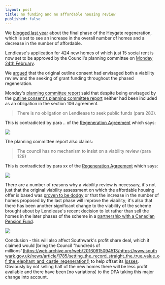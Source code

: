 ```yaml
---
layout: post
title: no funding and no affordable housing review
published: false
---
```

We [blogged last year](http://35percent.org/2019-08-05-elephant-park-final-phase-affordable-housing/) about the final phase of the Heygate regeneration, which is set to see an increase in the overall number of homes and a decrease in the number of affordable. 

Lendlease's application for 424 new homes of which just 15 social rent is now set to be approved by the Council's planning committee on [Monday 24th February](http://moderngov.southwark.gov.uk/ieListDocuments.aspx?CId=119&MId=6403&Ver=4).

We [argued](http://35percent.org/2019-08-05-elephant-park-final-phase-affordable-housing/) that the original outline consent had envisaged both a viability review and the seeking of grant funding throughout the phased regeneration.

Monday's [planning committee report](https://planning.southwark.gov.uk/online-applications/files/2B05D1FEBF0308C39F18968F194D473F/pdf/19_AP_1166--843567.pdf) said that despite being envisaged by the [outline consent's planning committee report](http://moderngov.southwark.gov.uk/documents/s34476/Report.pdf) neither had been included as an obligation in the section 106 agreement. 

> There is no obligation on Lendlease to seek public funds (para 283).

This is contradicted by para .. of the [Regeneration Agreement](https://files.whatdotheyknow.com/request/heygate_estate_development_partn/191203%2020141201_Lend%20Lease_2014%20Deed%20of%20Variation_COMPLETE.pdf%20EIR%201351433_Redacted.pdf) which says:

![](http://35percent.org/img/fundingra.png)

The planning committee report also claims:

>The  council has  no  mechanism  to  insist  on  a  viability review (para 129)

This is contradicted by para xx of the [Regeneration Agreement](https://files.whatdotheyknow.com/request/heygate_estate_development_partn/191203%2020141201_Lend%20Lease_2014%20Deed%20of%20Variation_COMPLETE.pdf%20EIR%201351433_Redacted.pdf) which says:

![](http://35percent.org/img/vreviewra.png)

There are a number of reasons why a viability review is necessary, it's not just that the original viability assessment on which the affordable housing offer is based was [proven to be dodgy](https://www.theguardian.com/cities/2015/jun/25/london-developers-viability-planning-affordable-social-housing-regeneration-oliver-wainwright) or that the increase in the number of homes proposed by the last phase will improve the viability; it's also that there has been another significant change to the viability of the scheme brought about by Lendlease's recent decision to let rather than sell the homes in the later phases of the scheme in a [partnership with a Canadian Pension Fund](https://www.constructionenquirer.com/2018/01/17/lendlease-launches-1-5bn-build-to-rent-partnership/).

![](http://35percent.org/img/lendleasebtr.png)

Conclusion - this will also affect Southwark's profit share deal, which it claimed would [bring the Council "hundreds of millions"]https://web.archive.org/web/20160915094513/https://www.southwark.gov.uk/news/article/1785/setting_the_record_straight_the_true_value_of_the_elephant_and_castle_regeneration() to help offset its [losses](http://35percent.org/2016-05-11-no-profit-share-the-true-value-of-the-heygate-regeneration/). Obviously by not selling half of the new homes there will be less profit available and there have been [no variations] to the DPA taking this major change into account.


